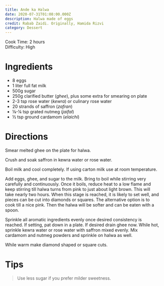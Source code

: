 ```yaml
---
title: Ande ka Halwa
date: 2020-07-31T01:08:00.000Z
description: Halwa made of eggs
credit: Rabab Zaidi. Originally, Hamida Rizvi
category: Dessert
---
```

Cook Time: 2 hours  
Difficulty: High  

# Ingredients
- 8 eggs
- 1 liter full fat milk
- 500g sugar 
- 250g clarified butter (_ghee_), plus some extra for smearing on plate
- 2-3 tsp rose water (_kewra_) or culinary rose water
- 20 strands of saffron (_zafran_)
- ⅛-¼ tsp grated nutmeg (_jaifal_)
- ½ tsp ground cardamom (_elaichi_)

# Directions
Smear melted ghee on the plate for halwa.

Crush and soak saffron in kewra water or rose water.

Boil milk and cool completely. If using carton milk use at room temperature. 

Add eggs, ghee, and sugar to the milk. Bring to boil while stirring very carefully and continuously. Once it boils, reduce heat to a low flame and keep stirring till halwa turns from pink to just about light brown. This will take nearly two hours. When this stage is reached, it is likely to set well, and pieces can be cut into diamonds or squares. The alternative option is to cook till a nice pink. Then the halwa will be softer and can be eaten with a spoon.

Sprinkle all aromatic ingredients evenly once desired consistency is reached. If setting, pat down in a plate. If desired drain ghee now. While hot, sprinkle kewra water or rose water with saffron mixed evenly. Mix cardamom and nutmeg powders and sprinkle on halwa as well. 

While warm make diamond shaped or square cuts.

# Tips
> Use less sugar if you prefer milder sweetness.
